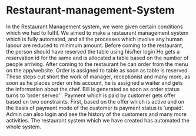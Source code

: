 # Restaurant-management-System

 In the Restaurant Management system, we were given certain conditions which we had to fulfil. We aimed to make a restaurant management system which is fully automated, and all the processes which involve any human labour are reduced to minimum amount.
Before coming to the restaurant, the person should have reserved the table using his/her login
He gets a reservation id for the same and is allocated a table based on the number of people arriving.
After coming to the restaurant he can order from the menu on the app/website.
Order is assigned to table as soon as table is reserved.
 These steps cut short the work of manager, receptionist and many more, as soon as he places order on his account, he is assigned a waiter and gets the information about the chef.
Bill is generated as soon as order status turns to ‘order served’ .
Payment which is paid by customer gets offer based on two constraints. First, based on the offer which is active and on the basis of payment mode of the customer is payment status is ‘unpaid’.
 Admin can also login and see the history of the customers and many more activities. The restaurant system which we have created has automated the whole system.
